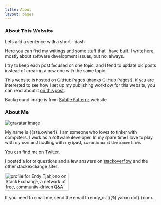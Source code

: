 ```yaml
---
title: About
layout: pages
---
```


### About This Website

Lets add a sentence with a short - dash

Here you can find my writings and some stuff that I have built. I write here mostly about software development issues, but not always.

I try to keep each post focused on one topic, and I tend to update old posts instead of creating a new one with the same topic.

This website is hosted on [GitHub Pages](http://pages.github.com/) (thanks GitHub Pages!). If you are interested to see how I set up my publishing workflow for this website, you can read about it [on this post](http://www.endycahyono.com/article/my-publishing-workflow).

Background image is from [Subtle Patterns](http://subtlepatterns.com/) website.

### About Me

![gravatar image](http://www.gravatar.com/avatar/568da03c8b2c0b8dbf4210d2d30111fd.png)

My name is {{site.owner}}. I am someone who loves to tinker with computers. I work as a software developer. In my spare time I love to play with my son and fiddling with my ipad, sometimes at the same time.

You can find me on <i class="icon-twitter"></i> [Twitter](https://twitter.com/endy_tj).

I posted a lot of questions and a few answers on [stackoverflow](http://stackoverflow.com/users/196451/endy-tjahjono) and the other stackexchange sites.

<a href="http://stackexchange.com/users/67068">
<img src="http://stackexchange.com/users/flair/67068.png" width="208" height="58" alt="profile for Endy Tjahjono on Stack Exchange, a network of free, community-driven Q&amp;A sites" title="profile for Endy Tjahjono on Stack Exchange, a network of free, community-driven Q&amp;A sites">
</a>

If you need to email me, send the email to endy_c at(@) yahoo dot(.) com.
